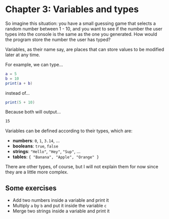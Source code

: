 # Chapter 3: Variables and types
So imagine this situation: you have a small guessing game that selects a random number between 1 - 10, and you want to see if the number the user types into the console is the same as the one you generated. How would the program store the number the user has typed?

Variables, as their name say, are places that can store values to be modified later at any time.

For example, we can type...

```lua
a = 5
b = 10
print(a + b)
```

instead of...

```lua
print(5 + 10)
```

Because both will output...

```bash
15
```

Variables can be defined according to their types, which are:
- **numbers**: `0`, `1`, `3.14`, ...
- **booleans**: `true`, `false`
- **strings**: `"Hello"`, `"Hey"`, `"Sup"`, ...
- **tables**: `{ "Banana", "Apple", "Orange" }`

There are other types, of course, but I will not explain them for now since they are a little more complex.

## Some exercises
- Add two numbers inside a variable and print it
- Multiply `a` by `b` and put it inside the variable `c`
- Merge two strings inside a variable and print it
